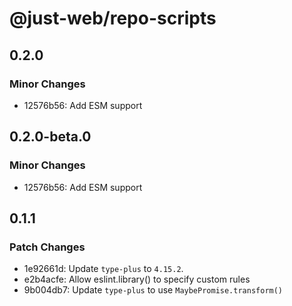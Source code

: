 # @just-web/repo-scripts

## 0.2.0

### Minor Changes

- 12576b56: Add ESM support

## 0.2.0-beta.0

### Minor Changes

- 12576b56: Add ESM support

## 0.1.1

### Patch Changes

- 1e92661d: Update `type-plus` to `4.15.2`.
- e2b4acfe: Allow eslint.library() to specify custom rules
- 9b004db7: Update `type-plus` to use `MaybePromise.transform()`
